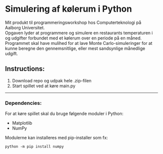 # Simulering af kølerum i Python
Mit produkt til programmeringsworkshop hos Computerteknologi på Aalborg Universitet.  
Opgaven lyder at programmere og simulere en restaurants temperaturen i og udgifter forbundet med et kølerum over en periode på en måned. Programmet skal have mulihed for at lave Monte Carlo-simuleringer for at kunne beregne den gennemsnitlige, eller mest sandsynlige månedlige udgift.  
  
  
## Instructions:
1. Download repo og udpak hele .zip-filen
2. Start spillet ved at køre main.py
  
---
### Dependencies:
For at køre spillet skal du bruge følgende moduler i Python:  
- Matplotlib
- NumPy  
  
Modulerne kan installeres med pip-installer som fx:
```
python -m pip install numpy
```
